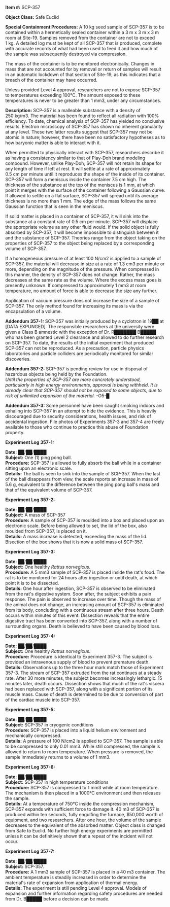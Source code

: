 **Item #:** SCP-357

**Object Class:** Safe Euclid

**Special Containment Procedures:** A 10 kg seed sample of SCP-357 is to be contained within a hermetically sealed container within a 3 m x 3 m x 3 m room at Site-19. Samples removed from the container are not to exceed 1 kg. A detailed log must be kept of all SCP-357 that is produced, complete with accurate records of what had been used to feed it and how much of the sample was subsequently destroyed via compression.

The mass of the container is to be monitored electronically. Changes in mass that are not accounted for by removal or return of samples will result in an automatic lockdown of that section of Site-19, as this indicates that a breach of the container may have occurred.

Unless provided Level 4 approval, researchers are not to expose SCP-357 to temperatures exceeding 100°C. The amount exposed to these temperatures is never to be greater than 1 mm3, under any circumstances.

**Description:** SCP-357 is a malleable substance with a density of 250 kg/m3. The material has been found to reflect all radiation with 100% efficiency. To date, chemical analysis of SCP-357 has yielded no conclusive results. Electron microscopy of SCP-357 has shown no inherent granularity at any level. These two latter results suggest that SCP-357 may not be atomic in nature; however, there have been no satisfactory hypotheses as to how baryonic matter is able to interact with it.

When permitted to physically interact with SCP-357, researchers describe it as having a consistency similar to that of Play-Doh brand modeling compound. However, unlike Play-Doh, SCP-357 will not retain its shape for any length of time if left at rest. It will settle at a rate of approximately 0.5 cm per minute until it reproduces the shape of the inside of its container. SCP-357 will form a meniscus inside the container 7.5 cm high. The thickness of the substance at the top of the meniscus is 1 mm, at which point it merges with the surface of the container following a Gaussian curve. If allowed to settle on a flat surface, SCP-357 will spread until its average thickness is no more than 1 mm. The edge of the mass follows the same Gaussian function that is seen in the meniscus.

If solid matter is placed in a container of SCP-357, it will sink into the substance at a constant rate of 0.5 cm per minute. SCP-357 will displace the appropriate volume as any other fluid would. If the solid object is fully absorbed by SCP-357, it will become impossible to distinguish between it and the substance of SCP-357. Theories range from the object taking on the properties of SCP-357 to the object being replaced by a corresponding volume of SCP-357.

If a homogeneous pressure of at least 100 N/cm2 is applied to a sample of SCP-357, the material will decrease in size at a rate of 1.3 cm3 per minute or more, depending on the magnitude of the pressure. When compressed in this manner, the density of SCP-357 does not change. Rather, the mass decreases at the same rate as the volume. Where the excess mass goes is presently unknown. If compressed to approximately 1 mm3 at room temperature, no amount of force is able to decrease the size any further.

Application of vacuum pressure does not increase the size of a sample of SCP-357. The only method found for increasing its mass is via the encapsulation of a volume.

**Addendum 357-1:** SCP-357 was initially produced by a cyclotron in 19██ at \[DATA EXPUNGED\]. The responsible researchers at the university were given a Class B amnestic with the exception of Dr. R███████ B█████ who has been granted Level 2 clearance and allowed to do further research on SCP-357. To date, the results of the initial experiment that produced SCP-357 can not be reproduced. As a precaution, particle physics laboratories and particle colliders are periodically monitored for similar discoveries.

**Addendum 357-2:** SCP-357 is pending review for use in disposal of hazardous objects being held by the Foundation.  
_Until the properties of SCP-357 are more concretely understood, particularly in high energy environments, approval is being withheld. It is already clear that SCP-357 should not be exposed to some objects, due to risk of unlimited expansion of the material._ -O5-█

**Addendum 357-3:** Some personnel have been caught smoking indoors and exhaling into SCP-357 in an attempt to hide the evidence. This is heavily discouraged due to security considerations, health issues, and risk of accidental ingestion. File photos of Experiments 357-3 and 357-4 are freely available to those who continue to practice this abuse of Foundation property.

**Experiment Log 357-1:**

**Date:** ██/██/████  
**Subject:** One (1) ping pong ball.  
**Procedure:** SCP-357 is allowed to fully absorb the ball while in a container sitting upon an electronic scale.  
**Details:** The ball is seen to sink into the sample of SCP-357. When the last of the ball disappears from view, the scale reports an increase in mass of 5.6 g, equivalent to the difference between the ping pong ball's mass and that of the equivalent volume of SCP-357.

**Experiment Log 357-2:**

**Date:** ██/██/████  
**Subject:** A mass of SCP-357  
**Procedure:** A sample of SCP-357 is moulded into a box and placed upon an electronic scale. Before being allowed to set, the lid of the box, also moulded from SCP-357, is placed on it.  
**Details:** A mass increase is detected, exceeding the mass of the lid. Bisection of the box shows that it is now a solid mass of SCP-357.

**Experiment Log 357-3:**

**Date:** ██/██/████  
**Subject:** One healthy _Rattus norvegicus_.  
**Procedure:** A 5 mm3 sample of SCP-357 is placed inside the rat's food. The rat is to be monitored for 24 hours after ingestion or until death, at which point it is to be dissected.  
**Details:** One hour after ingestion, SCP-357 is observed to be eliminated from the rat's digestive system. Soon after, the subject exhibits a pain response. The pain is observed to increase over time. Though the mass of the animal does not change, an increasing amount of SCP-357 is eliminated from its body, concluding with a continuous stream after three hours. Death occurs within minutes of this event. Dissection reveals that the entire digestive tract has been converted into SCP-357, along with a number of surrounding organs. Death is believed to have been caused by blood loss.

**Experiment Log 357-4:**

**Date:** ██/██/████  
**Subject:** One healthy _Rattus norvegicus_.  
**Procedure:** Procedure is identical to Experiment 357-3. The subject is provided an intravenous supply of blood to prevent premature death.  
**Details:** Observations up to the three hour mark match those of Experiment 357-3. The stream of SCP-357 extruded from the rat continues at a steady rate. After 30 more minutes, the subject becomes increasingly lethargic. 15 minutes later, death occurs. Dissection shows that much of the rat's viscera had been replaced with SCP-357, along with a significant portion of its muscle mass. Cause of death is determined to be due to conversion of part of the cardiac muscle into SCP-357.

**Experiment Log 357-5:**

**Date:** ██/██/████  
**Subject:** SCP-357 in cryogenic conditions  
**Procedure:** SCP-357 is placed into a liquid helium environment and mechanically compressed.  
**Details:** A pressure of 100 N/cm2 is applied to SCP-357. The sample is able to be compressed to only 0.01 mm3. While still compressed, the sample is allowed to return to room temperature. When pressure is removed, the sample immediately returns to a volume of 1 mm3.

**Experiment Log 357-6:**

**Date:** ██/██/████  
**Subject:** SCP-357 in high temperature conditions  
**Procedure:** SCP-357 is compressed to 1 mm3 while at room temperature. The mechanism is then placed in a 1000°C environment and then releases the sample.  
**Details:** At a temperature of 750°C inside the compression mechanism, SCP-357 expands with sufficient force to damage it. 40 m3 of SCP-357 is produced within ten seconds, fully engulfing the furnace, $50,000 worth of equipment, and two researchers. After one hour, the volume of the sample decreases to the equivalent of the absorbed matter. Object class is changed from Safe to Euclid. No further high energy experiments are permitted unless it can be definitively shown that a repeat of the incident will not occur.

**Experiment Log 357-7:**

**Date:** ██/██/████  
**Subject:** SCP-357.  
**Procedure:** A 1 mm3 sample of SCP-357 is placed in a 40 m3 container. The ambient temperature is steadily increased in order to determine the material's rate of expansion from application of thermal energy.  
**Details:** The experiment is still pending Level 4 approval. Models of expansion and further information regarding safety procedures are needed from Dr. B█████ before a decision can be made.